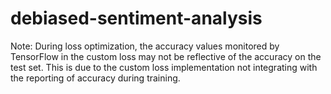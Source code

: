 # debiased-sentiment-analysis

Note: During loss optimization, the accuracy values monitored by TensorFlow in the custom loss may not be reflective of the accuracy on the test set.
This is due to the custom loss implementation not integrating with the reporting of accuracy during training.

